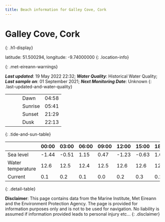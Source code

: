 ```yaml
---
title: Beach information for Galley Cove, Cork
---
```

# Galley Cove, Cork 
{: .h1-display}

latitude: 51.500294, longitude: -9.74000000
{: .location-info}


{: .met-eireann-warnings}

___Last updated___: 19 May 2022 22:32; ___Water Quality___: Historical Water Quality;
___Last sample on___: 01 September 2021; ___Next Monitoring Date___: Unknown
{: .last-updated-and-water-quality}

|   |   |   |   |   |
|---|---|---|---|---|
|   |   |   | Dawn  | 04:58 |
|   |   |   | Sunrise  | 05:41 |
|   |   |   | Sunset  | 21:29 |
|   |   |   | Dusk  | 22:13 |
{: .tide-and-sun-table}

<div></div>

| | 00:00 | 03:00 | 06:00 | 09:00 | 12:00 | 15:00 | 18:00 | 21:00 |
|---|---|---|---|---|---|---|---|---|
| Sea level | -1.44 | -0.51 | 1.15 | 0.47| -1.23 | -0.63 | 1.05 | 0.69 |
| Water temperature | 12.6 | 12.5 | 12.4 | 12.5 | 12.6 | 12.6 | 12.6 | 12.6 |
| Current | 0.1 | 0.2 | 0.1 | 0.0 | 0.2| 0.3 | 0.2 | 0.0 |
{: .detail-table}

__Disclaimer__: This page contains data from the Marine Institute,
Met Eireann and the Environment Protection Agency. The page is provided for
information purposes only and is not to be used for navigation. No liability
is assumed if information provided leads to personal injury etc...
{: .disclaimer}